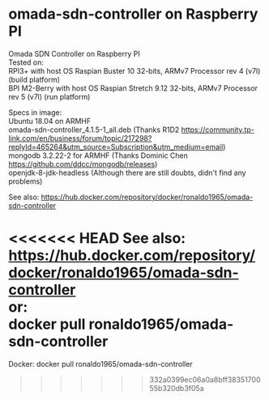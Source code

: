 # omada-sdn-controller on Raspberry PI
Omada SDN Controller on Raspberry PI  
Tested on:  
RPI3+ with host OS Raspian Buster 10 32-bits, ARMv7 Processor rev 4 (v7l) (build platform)  
BPI M2-Berry with host OS Raspian Stretch 9.12 32-bits,  ARMv7 Processor rev 5 (v7l) (run platform)  

Specs in image:  
Ubuntu 18.04 on ARMHF  
omada-sdn-controller_4.1.5-1_all.deb (Thanks R1D2 https://community.tp-link.com/en/business/forum/topic/217298?replyId=465264&utm_source=Subscription&utm_medium=email)  
mongodb 3.2.22-2 for ARMHF           (Thanks Dominic Chen https://github.com/ddcc/mongodb/releases)  
openjdk-8-jdk-headless               (Although there are still doubts, didn't find any problems)  

See also:
https://hub.docker.com/repository/docker/ronaldo1965/omada-sdn-controller

<<<<<<< HEAD
See also:  
https://hub.docker.com/repository/docker/ronaldo1965/omada-sdn-controller  
or:  
docker pull ronaldo1965/omada-sdn-controller  
=======
Docker:
docker pull ronaldo1965/omada-sdn-controller

>>>>>>> 332a0399ec06a0a8bff3835170055b320db3f05a
